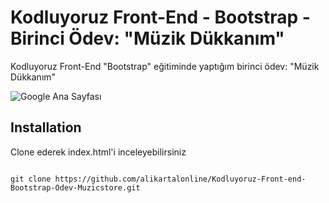 # Kodluyoruz Front-End - Bootstrap - Birinci Ödev: "Müzik Dükkanım"

Kodluyoruz Front-End "Bootstrap" eğitiminde yaptığım birinci ödev:  "Müzik Dükkanım"


![Google Ana Sayfası](https://i.hizliresim.com/eh20r6s.gif)



## Installation

Clone ederek index.html'i inceleyebilirsiniz


```

git clone https://github.com/alikartalonline/Kodluyoruz-Front-end-Bootstrap-Odev-Muzicstore.git

```



